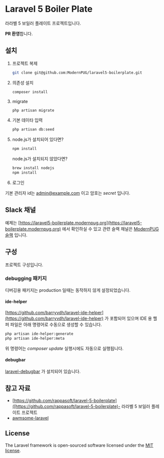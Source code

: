 # Laravel 5 Boiler Plate

라라벨 5 보일러 플레이트 프로젝트입니다. 

**PR 환영**합니다.



## 설치

1. 프로젝트 복제
    ```sh
   git clone git@github.com:ModernPUG/laravel5-boilerplate.git
   ```
2. 의존성 설치
    ```sh
   composer install
   ```
3. migrate
    ```sh
   php artisan migrate
   ```
4. 기본 데이타 입력
    ```sh
   php artisan db:seed
   ```
5. node.js가 설치되어 있다면?
    ```sh
    npm install
    ```
   node.js가 설치되지 않았다면?
   ```sh
   brew install nodejs
   npm install
   ```
6. 로그인



기본 관리자 id는 admin@example.com 이고 암호는 *secret* 입니다.



## Slack 채널

예제는 [https://laravel5-boilerplate.modernpug.org](https://laravel5-boilerplate.modernpug.org) 에서 확인하실 수 있고 관련 슬랙 채널은 [ModernPUG 슬랙](https://modernpug.slack.com/archives/laravel-boiler-plate) 입니다.



## 구성

프로젝트 구성입니다.

### debugging 패키지

디버깅용 패키지는 production 일때는 동작하지 않게 설정되었습니다.

#### ide-helper

[https://github.com/barryvdh/laravel-ide-helper](https://github.com/barryvdh/laravel-ide-helper) 가 포함되어 있으며 IDE 용 헬퍼 파일은 아래 명령어로 수동으로 생성할 수 있습니다.

```sh
php artisan ide-helper:generate
php artisan ide-helper:meta
```

위 명령어는 *composer update* 실행시에도 자동으로 실행됩니다.

#### debugbar

[laravel-debugbar](https://github.com/barryvdh/laravel-debugbar) 가 설치되어 있습니다.



## 참고 자료

- [https://github.com/rappasoft/laravel-5-boilerplate]([https://github.com/rappasoft/laravel-5-boilerplate)- 라라벨 5 보일러 플레이트 프로젝트
- [awmsome-laravel](https://github.com/chiraggude/awesome-laravel) 

## License

The Laravel framework is open-sourced software licensed under the [MIT license](http://opensource.org/licenses/MIT).
